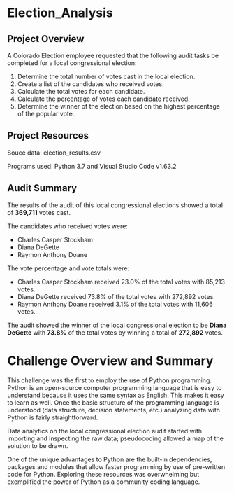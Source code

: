 # Election_Analysis

## Project Overview
A Colorado Election employee requested that the following audit tasks be completed for a local congressional election:

1. Determine the total number of votes cast in the local election.
2. Create a list of the candidates who received votes.
3. Calculate the total votes for each candidate.
4. Calculate the percentage of votes each candidate received.
5. Determine the winner of the election based on the highest percentage of the popular vote.

## Project Resources

Souce data: election_results.csv

Programs used: Python 3.7 and Visual Studio Code v1.63.2 

## Audit Summary
The results of the audit of this local congressional elections showed a total of **369,711** votes cast. 

The candidates who received votes were:
- Charles Casper Stockham
- Diana DeGette
- Raymon Anthony Doane

The vote percentage and vote totals were:

- Charles Casper Stockham received 23.0% of the total votes with 85,213 votes.
- Diana DeGette received 73.8% of the total votes with 272,892 votes.
- Raymon Anthony Doane received 3.1% of the total votes with 11,606 votes.

The audit showed the winner of the local congressional election to be **Diana DeGette** with **73.8%** of the total votes by winning a total of **272,892** votes.

# Challenge Overview and Summary
This challenge was the first to employ the use of Python programming. Python is an open-source computer programming language that is easy to understand because it uses the same syntax as English. This makes it easy to learn as well. Once the basic structure of the programming language is understood (data structure, decision statements, etc.) analyzing data with Python is fairly straightforward.

Data analytics on the local congressional election audit started with importing and inspecting the raw data; pseudocoding allowed a map of the solution to be drawn.

One of the unique advantages to Python are the built-in dependencies, packages and modules that allow faster programming by use of pre-written code for Python. Exploring these resources was overwhelming but exemplified the power of Python as a community coding language.
